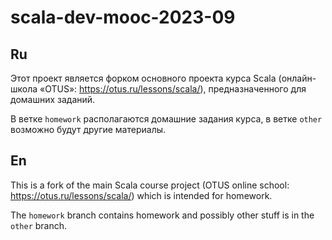 # scala-dev-mooc-2023-09

## Ru

Этот проект является форком основного проекта курса Scala (онлайн-школа «OTUS»: https://otus.ru/lessons/scala/), предназначенного для домашних заданий.

В ветке `homework` располагаются домашние задания курса, в ветке `other` возможно будут другие материалы.

## En

This is a fork of the main Scala course project (OTUS online school: https://otus.ru/lessons/scala/) which is intended for homework.

The `homework` branch contains homework and possibly other stuff is in the `other` branch.
